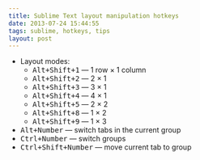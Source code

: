 ```yaml
---
title: Sublime Text layout manipulation hotkeys
date: 2013-07-24 15:44:55
tags: sublime, hotkeys, tips
layout: post
---
```


- Layout modes:
    - <kbd>Alt+Shift+1</kbd> — 1 row × 1 column
    - <kbd>Alt+Shift+2</kbd> — 2 × 1
    - <kbd>Alt+Shift+3</kbd> — 3 × 1
    - <kbd>Alt+Shift+4</kbd> — 4 × 1
    - <kbd>Alt+Shift+5</kbd> — 2 × 2
    - <kbd>Alt+Shift+8</kbd> — 1 × 2
    - <kbd>Alt+Shift+9</kbd> — 1 × 3
- <kbd>Alt+Number</kbd> — switch tabs in the current group
- <kbd>Ctrl+Number</kbd> — switch groups
- <kbd>Ctrl+Shift+Number</kbd> — move current tab to group
